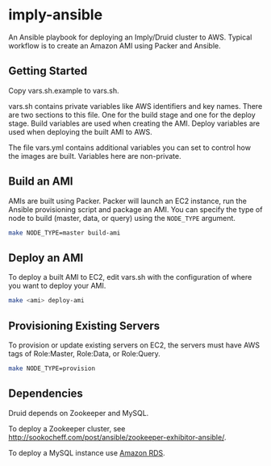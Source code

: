 # imply-ansible

An Ansible playbook for deploying an Imply/Druid cluster to AWS. Typical workflow
is to create an Amazon AMI using Packer and Ansible.

## Getting Started

Copy vars.sh.example to vars.sh.

vars.sh contains private variables like AWS identifiers and key names. There are
two sections to this file. One for the build stage and one for the deploy stage.
Build variables are used when creating the AMI. Deploy variables are used when
deploying the built AMI to AWS.

The file vars.yml contains additional variables you can set to control how the
images are built. Variables here are non-private.

## Build an AMI

AMIs are built using Packer. Packer will launch an EC2 instance, run the Ansible
provisioning script and package an AMI. You can specify the type of node to
build (master, data, or query) using the `NODE_TYPE` argument.

```bash
make NODE_TYPE=master build-ami
```

## Deploy an AMI

To deploy a built AMI to EC2, edit vars.sh with the configuration of where you
want to deploy your AMI.

```bash
make <ami> deploy-ami
```

## Provisioning Existing Servers

To provision or update existing servers on EC2, the servers must have AWS tags
of Role:Master, Role:Data, or Role:Query.

```bash
make NODE_TYPE=provision
```

## Dependencies

Druid depends on Zookeeper and MySQL.

To deploy a Zookeeper cluster, see
http://sookocheff.com/post/ansible/zookeeper-exhibitor-ansible/.

To deploy a MySQL instance use [Amazon RDS](https://aws.amazon.com/rds/).
